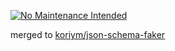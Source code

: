 [![No Maintenance Intended](http://unmaintained.tech/badge.svg)](http://unmaintained.tech/)

merged to [koriym/json-schema-faker](https://github.com/koriym/php-json-schema-faker)
